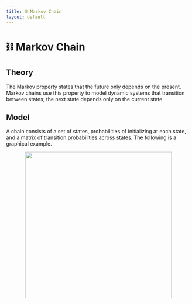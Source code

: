 ```yaml
---
title: ⛓️ Markov Chain
layout: default
---
```


# ⛓️ Markov Chain

## Theory
The Markov property states that the future only depends on the present. Markov chains use this property to model dynamic systems that transition between states; the next state depends only on the current state.

## Model
A chain consists of a set of states, probabilities of initializing at each state, and a matrix of transition probabilities across states. The following is a graphical example.

<div style="text-align:center">
<img src="{{ site.url }}{{ site.baseurl }}/notes/Attachments/20230101134733.png?raw=true" width="400"/>
</div>